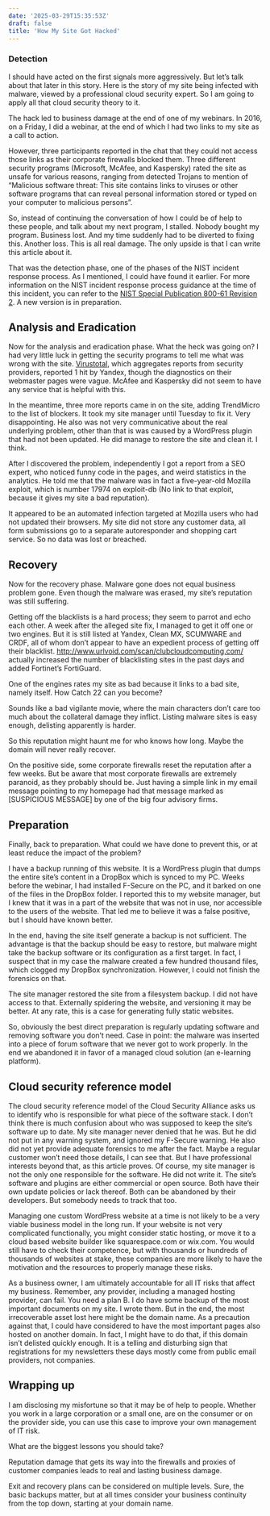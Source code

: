 ```yaml
---
date: '2025-03-29T15:35:53Z'
draft: false
title: 'How My Site Got Hacked'
---
```


### Detection

I should have acted on the first signals more aggressively. But let’s talk about that later in this story.
Here is the story of my site being infected with malware, viewed by a professional cloud security expert. So I am going to apply all that cloud security theory to it.

The hack led to business damage at the end of one of my webinars. In 2016, on a Friday, I did a webinar, at the end of which I had two links to my site as a call to action.

However, three participants reported in the chat that they could not access those links as their corporate firewalls blocked them. Three different security programs (Microsoft, McAfee, and Kaspersky) rated the site as unsafe for various reasons, ranging from detected Trojans to mention of “Malicious software threat: This site contains links to viruses or other software programs that can reveal personal information stored or typed on your computer to malicious persons”.

So, instead of continuing the conversation of how I could be of help to these people, and talk about my next program, I stalled. Nobody bought my program. Business lost. And my time suddenly had to be diverted to fixing this. Another loss. This is all real damage. The only upside is that I can write this article about it.

That was the detection phase, one of the phases of the NIST incident response process. As I mentioned, I could have found it earlier. For more information on the NIST incident response process guidance at the time of this incident, you can refer to the [NIST Special Publication 800-61 Revision 2](https://nvlpubs.nist.gov/nistpubs/SpecialPublications/NIST.SP.800-61r2.pdf). A new version is in preparation.

## Analysis and Eradication

Now for the analysis and eradication phase. What the heck was going on? I had very little luck in getting the security programs to tell me what was wrong with the site. [Virustotal](<http://www.virustotal.com>), which aggregates reports from security providers, reported 1 hit by Yandex, though the diagnostics on their webmaster pages were vague. McAfee and Kaspersky did not seem to have any service that is helpful with this.

In the meantime, three more reports came in on the site, adding TrendMicro to the list of blockers.
It took my site manager until Tuesday to fix it. Very disappointing. He also was not very communicative about the real underlying problem, other than that is was caused by a WordPress plugin that had not been updated. He did manage to restore the site and clean it. I think.

After I discovered the problem, independently I got a report from a SEO expert, who noticed funny code in the pages, and weird statistics in the analytics. He told me that the malware was in fact a five-year-old Mozilla exploit, which is number 17974 on exploit-db (No link to that exploit, because it gives my site a bad reputation).

It appeared to be an automated infection targeted at Mozilla users who had not updated their browsers. My site did not store any customer data, all form submissions go to a separate autoresponder and shopping cart service. So no data was lost or breached.

## Recovery

Now for the recovery phase. Malware gone does not equal business problem gone. Even though the malware was erased, my site’s reputation was still suffering.

Getting off the blacklists is a hard process; they seem to parrot and echo each other. A week after the alleged site fix, I managed to get it off one or two engines. But it is still listed at Yandex, Clean MX, SCUMWARE and CRDF, all of whom don’t appear to have an expedient process of getting off their blacklist. <http://www.urlvoid.com/scan/clubcloudcomputing.com/> actually increased the number of blacklisting sites in the past days and added Fortinet’s FortiGuard.

One of the engines rates my site as bad because it links to a bad site, namely itself. How Catch 22 can you become?

Sounds like a bad vigilante movie, where the main characters don’t care too much about the collateral damage they inflict. Listing malware sites is easy enough, delisting apparently is harder.

So this reputation might haunt me for who knows how long. Maybe the domain will never really recover.

On the positive side, some corporate firewalls reset the reputation after a few weeks. But be aware that most corporate firewalls are extremely paranoid, as they probably should be. Just having a simple link in my email message pointing to my homepage had that message marked as [SUSPICIOUS MESSAGE] by one of the big four advisory firms.

## Preparation

Finally, back to preparation. What could we have done to prevent this, or at least reduce the impact of the problem?

I have a backup running of this website. It is a WordPress plugin that dumps the entire site’s content in a DropBox which is synced to my PC. Weeks before the webinar, I had installed F-Secure on the PC, and it barked on one of the files in the DropBox folder. I reported this to my website manager, but I knew that it was in a part of the website that was not in use, nor accessible to the users of the website. That led me to believe it was a false positive, but I should have known better.

In the end, having the site itself generate a backup is not sufficient. The advantage is that the backup should be easy to restore, but malware might take the backup software or its configuration as a first target. In fact, I suspect that in my case the malware created a few hundred thousand files, which clogged my DropBox synchronization. However, I could not finish the forensics on that.

The site manager restored the site from a filesystem backup. I did not have access to that.
Externally spidering the website, and versioning it may be better. At any rate, this is a case for generating fully static websites.

So, obviously the best direct preparation is regularly updating software and removing software you don’t need. Case in point: the malware was inserted into a piece of forum software that we never got to work properly. In the end we abandoned it in favor of a managed cloud solution (an e-learning platform).

## Cloud security reference model

The cloud security reference model of the Cloud Security Alliance asks us to identify who is responsible for what piece of the software stack. I don’t think there is much confusion about who was supposed to keep the site’s software up to date. My site manager never denied that he was. But he did not put in any warning system, and ignored my F-Secure warning.
He also did not yet provide adequate forensics to me after the fact. Maybe a regular customer won’t need those details, I can see that. But I have professional interests beyond that, as this article proves.
Of course, my site manager is not the only one responsible for the software. He did not write it. The site’s software and plugins are either commercial or open source. Both have their own update policies or lack thereof. Both can be abandoned by their developers. But somebody needs to track that too.

Managing one custom WordPress website at a time is not likely to be a very viable business model in the long run. If your website is not very complicated functionally, you might consider static hosting, or move it to a cloud based website builder like squarespace.com or wix.com. You would still have to check their competence, but with thousands or hundreds of thousands of websites at stake, these companies are more likely to have the motivation and the resources to properly manage these risks.

As a business owner, I am ultimately accountable for all IT risks that affect my business. Remember, any provider, including a managed hosting provider, can fail. You need a plan B. I do have some backup of the most important documents on my site. I wrote them. But in the end, the most irrecoverable asset lost here might be the domain name. As a precaution against that, I could have considered to have the most important pages also hosted on another domain. In fact, I might have to do that, if this domain isn’t delisted quickly enough. It is a telling and disturbing sign that registrations for my newsletters these days mostly come from public email providers, not companies.

## Wrapping up

I am disclosing my misfortune so that it may be of help to people. Whether you work in a large corporation or a small one, are on the consumer or on the provider side, you can use this case to improve your own management of IT risk.

What are the biggest lessons you should take?

Reputation damage that gets its way into the firewalls and proxies of customer companies leads to real and lasting business damage.

Exit and recovery plans can be considered on multiple levels. Sure, the basic backups matter, but at all times consider your business continuity from the top down, starting at your domain name.
